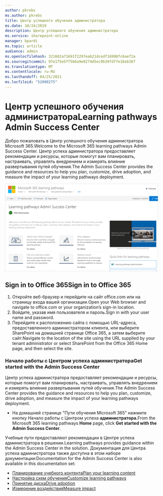 ```yaml
---
author: pkrebs
ms.author: pkrebs
title: Центр успешного обучения администратора
ms.date: 10/24/2019
description: Центр успешного обучения администратора
ms.service: sharepoint-online
manager: bpardi
ms.topic: article
audience: admin
ms.openlocfilehash: 321602a71691f2297eab21dcedf16998fc6aef2a
ms.sourcegitcommit: 97e175e5ff5b6a9e0274d5ec9b39fdf7e18eb387
ms.translationtype: MT
ms.contentlocale: ru-RU
ms.lasthandoff: 04/25/2021
ms.locfileid: "52000275"
---
```

# <a name="learning-pathways-admin-success-center"></a><span data-ttu-id="ee4b7-103">Центр успешного обучения администратора</span><span class="sxs-lookup"><span data-stu-id="ee4b7-103">Learning pathways Admin Success Center</span></span>

<span data-ttu-id="ee4b7-104">Добро пожаловать в Центр успешного обучения администратора Microsoft 365.</span><span class="sxs-lookup"><span data-stu-id="ee4b7-104">Welcome to the Microsoft 365 learning pathways Admin Success Center.</span></span> <span data-ttu-id="ee4b7-105">Центр успеха администратора предоставляет рекомендации и ресурсы, которые помогут вам планировать, настраивать, управлять внедрением и измерять влияние развертывания путей обучения.</span><span class="sxs-lookup"><span data-stu-id="ee4b7-105">The Admin Success Center provides the guidance and resources to help you plan, customize, drive adoption, and measure the impact of your learning pathways deployment.</span></span>

![Главная страница центра успеха администратора на пути обучения.](media/cg-successcenter.png)

## <a name="sign-in-to-office-365"></a><span data-ttu-id="ee4b7-107">Sign in to Office 365</span><span class="sxs-lookup"><span data-stu-id="ee4b7-107">Sign in to Office 365</span></span> 

1.  <span data-ttu-id="ee4b7-108">Откройте веб-браузер и перейдите на сайт office.com или на страницу входа вашей организации.</span><span class="sxs-lookup"><span data-stu-id="ee4b7-108">Open your Web browser and navigate to office.com or your organization’s sign-in location.</span></span> 
2.  <span data-ttu-id="ee4b7-109">Войдите, указав имя пользователя и пароль.</span><span class="sxs-lookup"><span data-stu-id="ee4b7-109">Sign in with your user name and password.</span></span>
3.  <span data-ttu-id="ee4b7-110">Перейдите к расположению сайта с помощью URL-адреса, предоставленного администратором клиента, или выберите SharePoint на домашней странице Office 365, а затем выберите сайт.</span><span class="sxs-lookup"><span data-stu-id="ee4b7-110">Navigate to the location of the site using the URL supplied by your tenant administrator or select SharePoint from the Office 365 Home page, and then select the site.</span></span> 

### <a name="get-started-with-the-admin-success-center"></a><span data-ttu-id="ee4b7-111">Начало работы с Центром успеха администратора</span><span class="sxs-lookup"><span data-stu-id="ee4b7-111">Get started with the Admin Success Center</span></span>

<span data-ttu-id="ee4b7-112">Центр успеха администратора предоставляет рекомендации и ресурсы, которые помогут вам планировать, настраивать, управлять внедрением и измерять влияние развертывания путей обучения.</span><span class="sxs-lookup"><span data-stu-id="ee4b7-112">The Admin Success Center provides the guidance and resources to help you plan, customize, drive adoption, and measure the impact of your learning pathways deployment.</span></span> 

- <span data-ttu-id="ee4b7-113">На домашней странице "Пути  обучения Microsoft 365" нажмите кнопку Начало работы с Центром успеха **администратора.**</span><span class="sxs-lookup"><span data-stu-id="ee4b7-113">From the Microsoft 365 learning pathways **Home** page, click **Get started with the Admin Success Center**.</span></span>

<span data-ttu-id="ee4b7-114">Учебные пути предоставляют рекомендации в Центре успеха администратора в решении.</span><span class="sxs-lookup"><span data-stu-id="ee4b7-114">Learning pathways provides guidance within the Admin Success Center in the solution.</span></span> <span data-ttu-id="ee4b7-115">Документация для Центра успеха администратора также доступна в этом наборе документации:</span><span class="sxs-lookup"><span data-stu-id="ee4b7-115">Documentation for the Admin Success Center is also available in this documentation set:</span></span> 

- [<span data-ttu-id="ee4b7-116">Планирование учебного контента</span><span class="sxs-lookup"><span data-stu-id="ee4b7-116">Plan your learning content</span></span>](custom_plancontent.md)
- [<span data-ttu-id="ee4b7-117">Настройка схем обучения</span><span class="sxs-lookup"><span data-stu-id="ee4b7-117">Customize learning pathways</span></span>](custom_overview.md)
- [<span data-ttu-id="ee4b7-118">Принятие диска</span><span class="sxs-lookup"><span data-stu-id="ee4b7-118">Drive adoption</span></span>](driveadoption.md)
- [<span data-ttu-id="ee4b7-119">Измерение воздействия</span><span class="sxs-lookup"><span data-stu-id="ee4b7-119">Measure impact</span></span>](custom_measureimpact.md)

